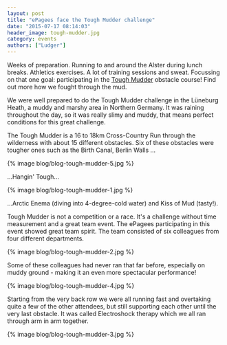 ```yaml
---
layout: post
title: "ePagees face the Tough Mudder challenge"
date: "2015-07-17 08:14:03"
header_image: tough-mudder.jpg
category: events
authors: ["Ludger"]
---
```


Weeks of preparation.
Running to and around the Alster during lunch breaks.
Athletics exercises. A lot of training sessions and sweat.
Focussing on that one goal: participating in the [Tough Mudder](https://toughmudder.com/) obstacle course!
Find out more how we fought through the mud.

We were well prepared to do the Tough Mudder challenge in the Lüneburg Heath, a muddy and marshy area in Northern Germany.
It was raining throughout the day, so it was really slimy and muddy, that means perfect conditions for this great challenge.

The Tough Mudder is a 16 to 18km Cross-Country Run through the wilderness with about 15 different obstacles.
Six of these obstacles were tougher ones such as the Birth Canal, Berlin Walls ...

{% image blog/blog-tough-mudder-5.jpg %}

...Hangin' Tough...

{% image blog/blog-tough-mudder-1.jpg %}

...Arctic Enema (diving into 4-degree-cold water) and Kiss of Mud (tasty!).

Tough Mudder is not a competition or a race. It's a challenge without time measurement and a great team event.
The ePagees participating in this event showed great team spirit.
The team consisted of six colleagues from four different departments.

{% image blog/blog-tough-mudder-2.jpg %}

Some of these colleagues had never ran that far before, especially on muddy ground - making it an even more spectacular performance!

{% image blog/blog-tough-mudder-4.jpg %}

Starting from the very back row we were all running fast and overtaking quite a few of the other attendees, but still supporting each other until the very last obstacle.
It was called Electroshock therapy which we all ran through arm in arm together.

{% image blog/blog-tough-mudder-3.jpg %}
